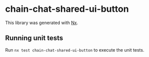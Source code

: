 # chain-chat-shared-ui-button

This library was generated with [Nx](https://nx.dev).

## Running unit tests

Run `nx test chain-chat-shared-ui-button` to execute the unit tests.

